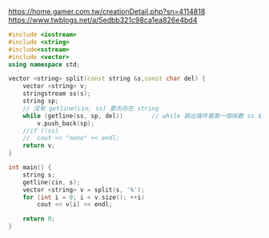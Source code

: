 https://home.gamer.com.tw/creationDetail.php?sn=4114818
https://www.twblogs.net/a/5edbb321c98ca1ea826e4bd4
```cpp
#include <iostream>
#include <string>
#include<sstream>
#include <vector>
using namespace std;

vector <string> split(const string &s,const char del) {
	vector <string> v;
	stringstream ss(s);
	string sp;
	// 沒有 getline(cin, ss) 要先存在 string
	while (getline(ss, sp, del))		// while 跳出條件看第一個係數 ss 繼承 istream 最後也是return eof, del 只是看說如果讀到關鍵字原要執行下一行
		v.push_back(sp);
	//if (!ss)
	//	cout << "nono" << endl;
	return v;
}

int main() {
	string s;
	getline(cin, s);
	vector <string> v = split(s, '%');
	for (int i = 0; i < v.size(); ++i)
		cout << v[i] << endl;

	return 0;
}
```
